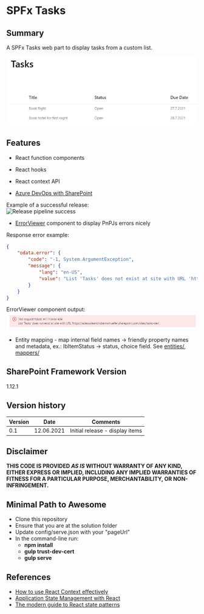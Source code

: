 # SPFx Tasks

## Summary

A SPFx Tasks web part to display tasks from a custom list.

![Tasks displaying](./docs/tasks-displaying-basic.png)

## Features

* React function components
* React hooks
* React context API

* [Azure DevOps with SharePoint](https://github.com/leberns/spfx-tasks/wiki/Azure-DevOps-with-SharePoint)

Example of a successful release:  
![Release pipeline success](https://github.com/leberns/spfx-tasks/wiki/devops-with-sharepoint/90-Release-pipeline-execution.png)

* [ErrorViewer](./src/errors/errorViewer/ErrorViewer.tsx) component to display PnPJs errors nicely

Response error example:  
```JSON
{
    "odata.error": {
        "code": "-1, System.ArgumentException",
        "message": {
            "lang": "en-US",
            "value": "List 'Tasks' does not exist at site with URL 'https://YOUR-TENANT.sharepoint.com/sites/tasks-dev'."
        }
    }
}
```

ErrorViewer component output:
![ErrorViewer example](./docs/error-viewer-example.png)

* Entity mapping - map internal field names -> friendly property names and metadata, ex.: lbItemStatus -> status, choice field. See [entities/](./src/entities/), [mappers/](./src/mappers/)

## SharePoint Framework Version

1.12.1

## Version history

Version|Date|Comments
-------|----|--------
0.1|12.06.2021|Initial release - display items

## Disclaimer

**THIS CODE IS PROVIDED *AS IS* WITHOUT WARRANTY OF ANY KIND, EITHER EXPRESS OR IMPLIED, INCLUDING ANY IMPLIED WARRANTIES OF FITNESS FOR A PARTICULAR PURPOSE, MERCHANTABILITY, OR NON-INFRINGEMENT.**

## Minimal Path to Awesome

- Clone this repository
- Ensure that you are at the solution folder
- Update config/serve.json with your "pageUrl" 
- In the command-line run:
  - **npm install**
  - **gulp trust-dev-cert**
  - **gulp serve**

## References

- [How to use React Context effectively](https://kentcdodds.com/blog/how-to-use-react-context-effectively)
- [Application State Management with React](https://kentcdodds.com/blog/application-state-management-with-react)
- [The modern guide to React state patterns](https://blog.logrocket.com/modern-guide-react-state-patterns/)
